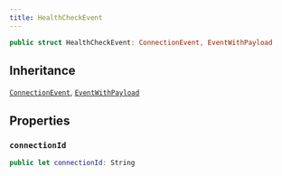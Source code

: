 ```yaml
---
title: HealthCheckEvent
---
```


``` swift
public struct HealthCheckEvent: ConnectionEvent, EventWithPayload 
```

## Inheritance

[`ConnectionEvent`](connection-event.md), [`EventWithPayload`](event-with-payload.md)

## Properties

### `connectionId`

``` swift
public let connectionId: String
```
